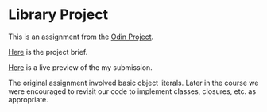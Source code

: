 # Library Project

This is an assignment from the [Odin Project](https://www.theodinproject.com/).

[Here](https://www.theodinproject.com/lessons/node-path-javascript-library) is the project brief.

[Here](https://bdaniels8135.github.io/library-project/) is a live preview of the my submission.

The original assignment involved basic object literals. Later in the course we were encouraged to revisit our code to implement classes, closures, etc. as appropriate.
